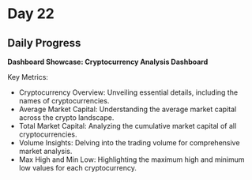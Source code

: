 # Day 22

## Daily Progress

**Dashboard Showcase: Cryptocurrency Analysis Dashboard**

Key Metrics:
- Cryptocurrency Overview: Unveiling essential details, including the names of cryptocurrencies.
- Average Market Capital: Understanding the average market capital across the crypto landscape.
- Total Market Capital: Analyzing the cumulative market capital of all cryptocurrencies.
- Volume Insights: Delving into the trading volume for comprehensive market analysis.
- Max High and Min Low: Highlighting the maximum high and minimum low values for each cryptocurrency.

